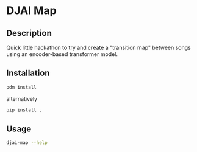 # DJAI Map

## Description

Quick little hackathon to try and create a "transition map" between songs using an encoder-based transformer model.

## Installation

```bash
pdm install
```
alternatively
```bash
pip install .
```

## Usage

```bash
djai-map --help
```
